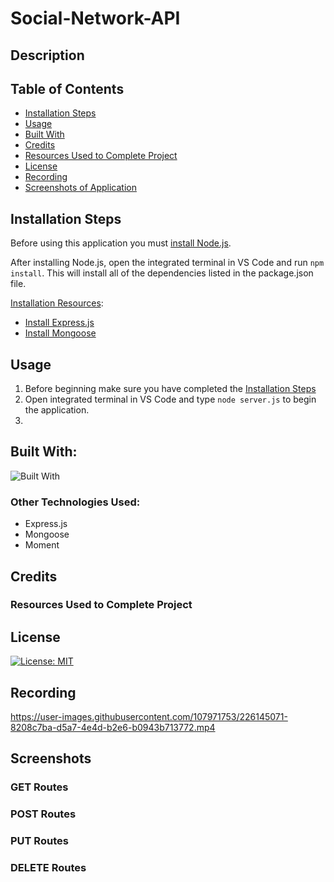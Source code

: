 # Social-Network-API

## Description


## Table of Contents
- [Installation Steps](#installation-steps)
- [Usage](#usage)
- [Built With](#built-with)
- [Credits](#credits)
- [Resources Used to Complete Project](#resources-used-to-complete-project)
- [License](#license)
- [Recording](#recording)
- [Screenshots of Application](#screenshots-of-application)

## Installation Steps
Before using this application you must [install Node.js](https://nodejs.org/en/).

After installing Node.js, open the integrated terminal in VS Code and run `npm install`.  This will install all of the dependencies listed in the package.json file. 

<u>Installation Resources</u>:
- [Install Express.js](https://expressjs.com/en/starter/installing.html)
- [Install Mongoose](https://www.npmjs.com/package/mongoose)

## Usage
1. Before beginning make sure you have completed the [Installation Steps](#installation-steps)
2. Open integrated terminal in VS Code and type `node server.js` to begin the application.
3. 

## Built With:

![Built With](https://skills.thijs.gg/icons?i=js,nodejs,mongodb&theme=dark)

### Other Technologies Used: 
- Express.js
- Mongoose
- Moment

## Credits


### Resources Used to Complete Project


## License
[![License: MIT](https://img.shields.io/badge/License-MIT-yellow.svg)](https://opensource.org/licenses/MIT)

## Recording

https://user-images.githubusercontent.com/107971753/226145071-8208c7ba-d5a7-4e4d-b2e6-b0943b713772.mp4

## Screenshots

### GET Routes

### POST Routes

### PUT Routes

### DELETE Routes




